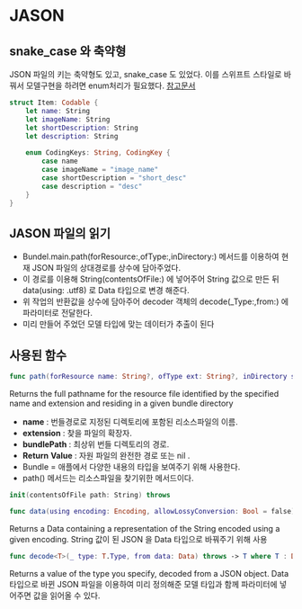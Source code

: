 # JASON 

## snake_case 와 축약형 

JSON 파일의 키는 축약형도 있고, snake_case 도 있었다. 이를 스위프트 스타일로 바꿔서 모델구현을 하려면 enum처리가 필요했다. 
[참고문서](https://developer.apple.com/documentation/foundation/archives_and_serialization/encoding_and_decoding_custom_types)
```swift
struct Item: Codable {
    let name: String
    let imageName: String
    let shortDescription: String
    let description: String
    
    enum CodingKeys: String, CodingKey {
        case name
        case imageName = "image_name"
        case shortDescription = "short_desc"
        case description = "desc"
    }
}
```


## JASON 파일의 읽기 
- Bundel.main.path(forResource:,ofType:,inDirectory:) 메서드를 이용하여 현재 JSON 파일의 상대경로를 상수에 담아주었다.
- 이 경로를 이용해 String(contentsOfFile:) 에 넣어주어 String 값으로 만든 뒤 data(using: .utf8) 로 Data 타입으로 변경 해준다.
- 위 작업의 반환값을 상수에 담아주어 decoder 객체의 decode(_Type:,from:) 에 파라미터로 전달한다.
- 미리 만들어 주었던 모델 타입에 맞는 데이터가 추출이 된다

## 사용된 함수 

```swift
func path(forResource name: String?, ofType ext: String?, inDirectory subpath: String?) -> String?
```

Returns the full pathname for the resource file identified by the specified name and extension and residing in a given bundle directory


- **name** : 번들경로로 지정된 디렉토리에 포함된 리소스파일의 이름.
- **extension** : 찾을 파일의 확장자.
- **bundlePath** : 최상위 번들 디렉토리의 경로.
- **Return** **Value** : 자원 파일의 완전한 경로 또는 nil . 
- Bundle = 애플에서 다양한 내용의 타입을 보여주기 위해 사용한다. 
- path() 메서드는 리소스파일을 찾기위한 메서드이다. 

```swift
init(contentsOfFile path: String) throws

```

```swift
func data(using encoding: Encoding, allowLossyConversion: Bool = false) -> Data?

```
 Returns a Data containing a representation of the String encoded using a given encoding.
 String 값이 된 JSON 을 Data 타입으로 바꿔주기 위해 사용
 ```swift
func decode<T>(_ type: T.Type, from data: Data) throws -> T where T : Decodable

```
Returns a value of the type you specify, decoded from a JSON object.
Data타입으로 바뀐 JSON 파일을 이용하여 미리 정의해준 모델 타입과 함께 파라미터에 넣어주면 값을 읽어올 수 있다. 
